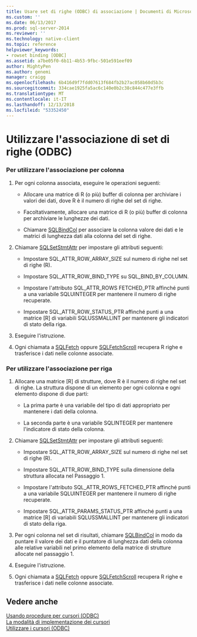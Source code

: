 ```yaml
---
title: Usare set di righe (ODBC) di associazione | Documenti di Microsoft
ms.custom: ''
ms.date: 06/13/2017
ms.prod: sql-server-2014
ms.reviewer: ''
ms.technology: native-client
ms.topic: reference
helpviewer_keywords:
- rowset binding [ODBC]
ms.assetid: a7be05f0-6b11-4b53-9fbc-501e591eef09
author: MightyPen
ms.author: genemi
manager: craigg
ms.openlocfilehash: 6b416d9f7fdd07613f684fb2b27ac058b60d5b3c
ms.sourcegitcommit: 334cae1925fa5ac6c140e0b2c38c844c477e3ffb
ms.translationtype: MT
ms.contentlocale: it-IT
ms.lasthandoff: 12/13/2018
ms.locfileid: "53352450"
---
```

# <a name="use-rowset-binding-odbc"></a>Utilizzare l'associazione di set di righe (ODBC)
    
### <a name="to-use-column-wise-binding"></a>Per utilizzare l'associazione per colonna  
  
1.  Per ogni colonna associata, eseguire le operazioni seguenti:  
  
    -   Allocare una matrice di R (o più) buffer di colonna per archiviare i valori dei dati, dove R è il numero di righe del set di righe.  
  
    -   Facoltativamente, allocare una matrice di R (o più) buffer di colonna per archiviare le lunghezze dei dati.  
  
    -   Chiamare [SQLBindCol](../../native-client-odbc-api/sqlbindcol.md) per associare la colonna valore dei dati e le matrici di lunghezza dati alla colonna del set di righe.  
  
2.  Chiamare [SQLSetStmtAttr](../../native-client-odbc-api/sqlsetstmtattr.md) per impostare gli attributi seguenti:  
  
    -   Impostare SQL_ATTR_ROW_ARRAY_SIZE sul numero di righe nel set di righe (R).  
  
    -   Impostare SQL_ATTR_ROW_BIND_TYPE su SQL_BIND_BY_COLUMN.  
  
    -   Impostare l'attributo SQL_ATTR_ROWS FETCHED_PTR affinché punti a una variabile SQLUINTEGER per mantenere il numero di righe recuperate.  
  
    -   Impostare SQL_ATTR_ROW_STATUS_PTR affinché punti a una matrice [R] di variabili SQLUSSMALLINT per mantenere gli indicatori di stato della riga.  
  
3.  Eseguire l'istruzione.  
  
4.  Ogni chiamata a [SQLFetch](https://go.microsoft.com/fwlink/?LinkId=58401) oppure [SQLFetchScroll](../../native-client-odbc-api/sqlfetchscroll.md) recupera R righe e trasferisce i dati nelle colonne associate.  
  
### <a name="to-use-row-wise-binding"></a>Per utilizzare l'associazione per riga  
  
1.  Allocare una matrice [R] di strutture, dove R è il numero di righe nel set di righe. La struttura dispone di un elemento per ogni colonna e ogni elemento dispone di due parti:  
  
    -   La prima parte è una variabile del tipo di dati appropriato per mantenere i dati della colonna.  
  
    -   La seconda parte è una variabile SQLINTEGER per mantenere l'indicatore di stato della colonna.  
  
2.  Chiamare [SQLSetStmtAttr](../../native-client-odbc-api/sqlsetstmtattr.md) per impostare gli attributi seguenti:  
  
    -   Impostare SQL_ATTR_ROW_ARRAY_SIZE sul numero di righe nel set di righe (R).  
  
    -   Impostare SQL_ATTR_ROW_BIND_TYPE sulla dimensione della struttura allocata nel Passaggio 1.  
  
    -   Impostare l'attributo SQL_ATTR_ROWS_FETCHED_PTR affinché punti a una variabile SQLUINTEGER per mantenere il numero di righe recuperate.  
  
    -   Impostare SQL_ATTR_PARAMS_STATUS_PTR affinché punti a una matrice [R] di variabili SQLUSSMALLINT per mantenere gli indicatori di stato della riga.  
  
3.  Per ogni colonna nel set di risultati, chiamare [SQLBindCol](../../native-client-odbc-api/sqlbindcol.md) in modo da puntare il valore dei dati e il puntatore di lunghezza dati della colonna alle relative variabili nel primo elemento della matrice di strutture allocate nel passaggio 1.  
  
4.  Eseguire l'istruzione.  
  
5.  Ogni chiamata a [SQLFetch](https://go.microsoft.com/fwlink/?LinkId=58401) oppure [SQLFetchScroll](../../native-client-odbc-api/sqlfetchscroll.md) recupera R righe e trasferisce i dati nelle colonne associate.  
  
## <a name="see-also"></a>Vedere anche  
 [Usando procedure per cursori &#40;ODBC&#41;](using-cursors-how-to-topics-odbc.md)   
 [La modalità di implementazione dei cursori](../../native-client-odbc-cursors/implementation/how-cursors-are-implemented.md)   
 [Utilizzare i cursori &#40;ODBC&#41;](use-cursors-odbc.md)  
  
  
